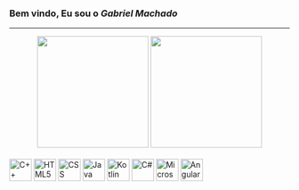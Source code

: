 ### Bem vindo, Eu sou o *Gabriel Machado*
---
<div align="center">
  <img height="200em" src="https://github-readme-stats.vercel.app/api?username=Gabriel-Machado-Belardino&theme=github_dark&show_icons=true"/>
  <img height="200em" src="https://github-readme-stats.vercel.app/api/top-langs/?username=Gabriel-Machado-Belardino&theme=github_dark"/>
</div>
<br>
<div style="display: inline_block">
  <img align="center" alt="C++" height=40em src="https://cdn.jsdelivr.net/gh/devicons/devicon/icons/cplusplus/cplusplus-plain.svg"/>
  <img align="center" alt="HTML5" height=40em src="https://cdn.jsdelivr.net/gh/devicons/devicon/icons/html5/html5-plain.svg" />
  <img align="center" alt="CSS" height=40em src="https://cdn.jsdelivr.net/gh/devicons/devicon/icons/css3/css3-plain-wordmark.svg" />
  <img align="center" alt="Java" height=40em src="https://cdn.jsdelivr.net/gh/devicons/devicon/icons/java/java-original-wordmark.svg" />
  <img align="center" alt="Kotlin" height=40em src="https://cdn.jsdelivr.net/gh/devicons/devicon/icons/kotlin/kotlin-plain-wordmark.svg" />
  <img align="center" alt="C#" height=40em src="https://cdn.worldvectorlogo.com/logos/c--4.svg" />
  <img align="center" alt="Microsoft SQL Server" height=40em src="https://img.icons8.com/color/480/microsoft-sql-server.png" />
  <img align="center" alt="Angular" height=40em src="https://angular.io/assets/images/logos/angularjs/AngularJS-Shield.svg" />
          
</div>
